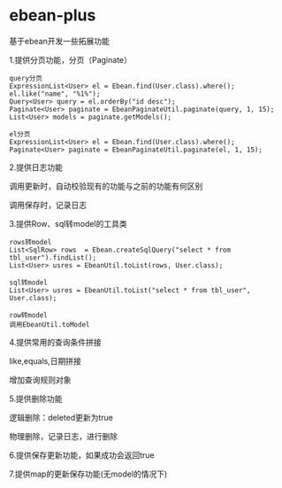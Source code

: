 # ebean-plus
基于ebean开发一些拓展功能

1.提供分页功能，分页（Paginate）
	
	query分页
	ExpressionList<User> el = Ebean.find(User.class).where();
	el.like("name", "%1%");
	Query<User> query = el.orderBy("id desc");
	Paginate<User> paginate = EbeanPaginateUtil.paginate(query, 1, 15);
	List<User> models = paginate.getModels();
	
	el分页
	ExpressionList<User> el = Ebean.find(User.class).where();
	Paginate<User> paginate = EbeanPaginateUtil.paginate(el, 1, 15);

2.提供日志功能

  调用更新时，自动校验现有的功能与之前的功能有何区别
  
  调用保存时，记录日志
  
  
3.提供Row、sql转model的工具类
	
	rows转model
	List<SqlRow> rows  = Ebean.createSqlQuery("select * from tbl_user").findList();
	List<User> usres = EbeanUtil.toList(rows, User.class);
	
	sql转model
	List<User> usres = EbeanUtil.toList("select * from tbl_user", User.class);
	
	row转model
	调用EbeanUtil.toModel

4.提供常用的查询条件拼接

  like,equals,日期拼接
  
  增加查询规则对象
  
  
5.提供删除功能

逻辑删除：deleted更新为true

物理删除，记录日志，进行删除

  
6.提供保存更新功能，如果成功会返回true


7.提供map的更新保存功能(无model的情况下)
